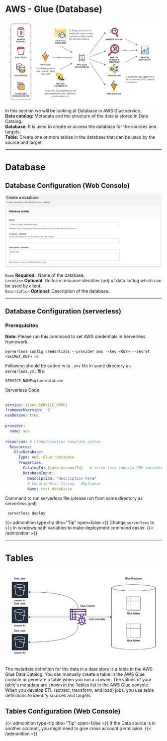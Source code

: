 # AWS - Glue (Database)


<!--more-->

![Glue Database](glue_architecture.png)

In this section we will be looking at Database in AWS Glue service. \
**Data catalog:** Metadata and the structure of the data is stored in Data Catalog. \
**Database:** It is used to create or access the database for the sources and targets. \
**Table:** Create one or more tables in the database that can be used by the source and target.

---

# Database
## Database Configuration (Web Console)

![Web Console](config.png)

`Name` **Required** : Name of the database. \
`Location` **Optional**:  Uniform resource identifier (uri) of data catlog which can be used by client. \
`Description` **Optional**: Description of the database.

---

## Database Configuration (serverless)

### Prerequisites
**Note:** Please run this command to set AWS credentials in Serverless framework.

```
serverless config credentials --provider aws --key <KEY> --secret <SECRET_KEY> -o
```

Following should be added in to `.env` file in same directory as `serverless.yml` file.
``` 
SERVICE_NAME=glue-database
```

Serverless Code 
``` yml

service: ${env:SERVICE_NAME}
frameworkVersion: '3'
useDotenv: true

provider:
  name: aws

resources: # CloudFormation template syntax
  Resources:
    GlueDatabase:
      Type: AWS::Glue::Database
      Properties: 
        CatalogId: ${aws:accountId}   # serverless inbuild ENV variable
        DatabaseInput: 
          Description: "description here"
          # LocationUri: String   #Optional
          Name: test_databavse
```

Command to run serverless file (please run from same directory as serverless.yml)

```
 serverless deploy
```

{{< admonition type=tip title="Tip" open=false >}}
Change `serverless` to `sls` in windows path variables to make deployment command easier.
{{< /admonition >}}

---

# Tables

![glue tables](table.jpg)

The metadata definition for the data in a data store is a table in the AWS Glue Data Catalog. You can manually create a table in the AWS Glue console or generate a table when you run a crawler. The values of your table's metadata are shown in the Tables list in the AWS Glue console. When you develop ETL (extract, transform, and load) jobs, you use table definitions to identify sources and targets.

## Tables Configuration (Web Console)



{{< admonition type=tip title="Tip" open=false >}}
If the Data source is in another account, you might need to give cross account permission.
{{< /admonition >}}



